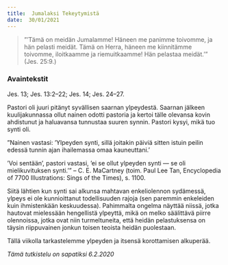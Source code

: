```yaml
---
title:  Jumalaksi Tekeytymistä
date:  30/01/2021
---
```


> <p></p>
> ”’Tämä on meidän Jumalamme! Häneen me panimme toivomme, ja hän pelasti meidät. Tämä on Herra, häneen me kiinnitämme toivomme, iloitkaamme ja riemuitkaamme! Hän pelastaa meidät.’” (Jes. 25:9.)

### Avaintekstit
Jes. 13;  Jes. 13:2–22;  Jes. 14;  Jes. 24–27.

Pastori oli juuri pitänyt syvällisen saarnan ylpeydestä. Saarnan jälkeen kuulijakunnassa ollut nainen odotti pastoria ja kertoi tälle olevansa kovin ahdistunut ja haluavansa tunnustaa suuren synnin. Pastori kysyi, mikä tuo synti oli.

”Nainen vastasi: ’Ylpeyden synti, sillä joitakin päiviä sitten istuin peilin edessä tunnin ajan ihailemassa omaa kauneuttani.’

’Voi sentään’, pastori vastasi, ’ei se ollut ylpeyden synti — se oli mielikuvituksen synti.’” – C. E. MaCartney (toim. Paul Lee Tan, Encyclopedia of 7700 Illustrations: Sings of the Times), s. 1100.

Siitä lähtien kun synti sai alkunsa mahtavan enkeliolennon sydämessä, ylpeys ei ole kunnioittanut todellisuuden rajoja (sen paremmin enkeleiden kuin ihmistenkään keskuudessa). Pahimmalta ongelma näyttää niissä, jotka hautovat mielessään hengellistä ylpeyttä, mikä on melko säälittävä piirre olennoissa, jotka ovat niin turmeltuneita, että heidän pelastuksensa on täysin riippuvainen jonkun toisen teoista heidän puolestaan.

Tällä viikolla tarkastelemme ylpeyden ja itsensä korottamisen alkuperää.

_Tämä tutkistelu on sapatiksi 6.2.2020_